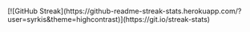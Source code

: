 
<p align="center"><img src="https://komarev.com/ghpvc/?username=syrkis&style=flat-square&color=blue" alt=""></p>
[![GitHub Streak](https://github-readme-streak-stats.herokuapp.com/?user=syrkis&theme=highcontrast)](https://git.io/streak-stats)
